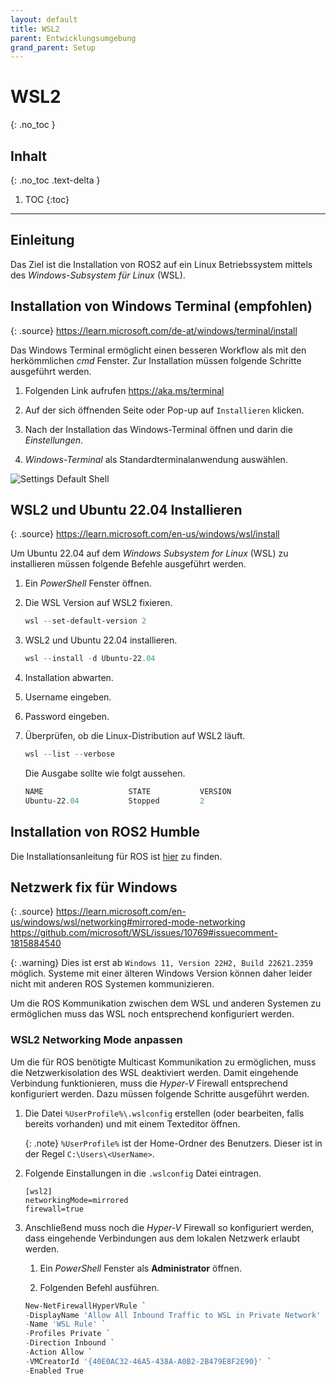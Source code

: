 ```yaml
---
layout: default
title: WSL2
parent: Entwicklungsumgebung
grand_parent: Setup
---
```


# WSL2
{: .no_toc }

## Inhalt
{: .no_toc .text-delta }

1. TOC
{:toc}

---

## Einleitung

Das Ziel ist die Installation von ROS2 auf ein Linux Betriebssystem mittels des *Windows-Subsystem für Linux* (WSL).

<!-- TODO: Add img docs: https://www.xda-developers.com/how-back-up-restore-wsl/ -->

## Installation von Windows Terminal (empfohlen)

{: .source}
<https://learn.microsoft.com/de-at/windows/terminal/install>

Das Windows Terminal ermöglicht einen besseren Workflow als mit den herkömmlichen *cmd* Fenster.
Zur Installation müssen folgende Schritte ausgeführt werden.

1. Folgenden Link aufrufen <https://aka.ms/terminal>

2. Auf der sich öffnenden Seite oder Pop-up auf `Installieren` klicken.

3. Nach der Installation das Windows-Terminal öffnen und darin die *Einstellungen*.

4. *Windows-Terminal* als Standardterminalanwendung  auswählen.

![Settings Default Shell]({{site.url}}/assets/imgs/wsl2/settings-default-shell.png)

## WSL2 und Ubuntu 22.04 Installieren

{: .source}
<https://learn.microsoft.com/en-us/windows/wsl/install>

Um Ubuntu 22.04 auf dem *Windows Subsystem for Linux* (WSL) zu installieren müssen folgende Befehle ausgeführt werden.

1. Ein *PowerShell* Fenster öffnen.

2. Die WSL Version auf WSL2 fixieren.

   ```powershell
   wsl --set-default-version 2
   ```

3. WSL2 und Ubuntu 22.04 installieren.

   ```powershell
   wsl --install -d Ubuntu-22.04
   ```

4. Installation abwarten.

5. Username eingeben.

6. Password eingeben.

7. Überprüfen, ob die Linux-Distribution auf WSL2 läuft.

   ```powershell
   wsl --list --verbose
   ```

   Die Ausgabe sollte wie folgt aussehen.

   ```powershell
   NAME                   STATE           VERSION
   Ubuntu-22.04           Stopped         2
   ```

## Installation von ROS2 Humble

Die Installationsanleitung für ROS ist [hier]({{site.url}}/setup/ros.html) zu finden.

## Netzwerk fix für Windows

{: .source}
<https://learn.microsoft.com/en-us/windows/wsl/networking#mirrored-mode-networking>
<https://github.com/microsoft/WSL/issues/10769#issuecomment-1815884540>

{: .warning}
Dies ist erst ab `Windows 11, Version 22H2, Build 22621.2359` möglich.
Systeme mit einer älteren Windows Version können daher leider nicht mit anderen ROS Systemen kommunizieren.

Um die ROS Kommunikation zwischen dem WSL und anderen Systemen zu ermöglichen muss das WSL noch entsprechend konfiguriert werden.

### WSL2 Networking Mode anpassen

Um die für ROS benötigte Multicast Kommunikation zu ermöglichen, muss die Netzwerkisolation des WSL deaktiviert werden.
Damit eingehende Verbindung funktionieren, muss die *Hyper-V* Firewall entsprechend konfiguriert werden.
Dazu müssen folgende Schritte ausgeführt werden.

1. Die Datei `%UserProfile%\.wslconfig` erstellen (oder bearbeiten, falls bereits vorhanden) und mit einem Texteditor öffnen.

   {: .note}
   `%UserProfile%` ist der Home-Ordner des Benutzers. Dieser ist in der Regel `C:\Users\<UserName>`.

2. Folgende Einstallungen in die `.wslconfig` Datei eintragen.

   ```text
   [wsl2]
   networkingMode=mirrored
   firewall=true
   ```

3. Anschließend muss noch die *Hyper-V* Firewall so konfiguriert werden, dass eingehende Verbindungen aus dem lokalen Netzwerk erlaubt werden.
   1. Ein *PowerShell* Fenster als **Administrator** öffnen.

   2. Folgenden Befehl ausführen.

   ```powershell
   New-NetFirewallHyperVRule `
   -DisplayName 'Allow All Inbound Traffic to WSL in Private Network' `
   -Name 'WSL Rule' `
   -Profiles Private `
   -Direction Inbound `
   -Action Allow `
   -VMCreatorId '{40E0AC32-46A5-438A-A0B2-2B479E8F2E90}' `
   -Enabled True
   ```
